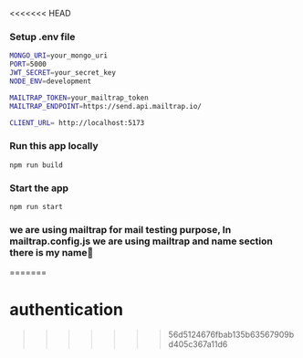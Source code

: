 <<<<<<< HEAD

### Setup .env file

```bash
MONGO_URI=your_mongo_uri
PORT=5000
JWT_SECRET=your_secret_key
NODE_ENV=development

MAILTRAP_TOKEN=your_mailtrap_token
MAILTRAP_ENDPOINT=https://send.api.mailtrap.io/

CLIENT_URL= http://localhost:5173
```

### Run this app locally

```shell
npm run build
```

### Start the app

```shell
npm run start
```

### we are using mailtrap for mail testing purpose, In mailtrap.config.js we are using mailtrap and name section there is my name🚀
=======
# authentication
>>>>>>> 56d5124676fbab135b63567909bd405c367a11d6
